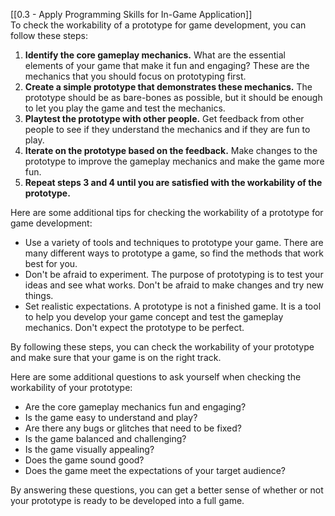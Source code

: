 [[0.3 - Apply Programming Skills for In-Game Application]]  
To check the workability of a prototype for game development, you can follow these steps:

1. **Identify the core gameplay mechanics.** What are the essential elements of your game that make it fun and engaging? These are the mechanics that you should focus on prototyping first.
2. **Create a simple prototype that demonstrates these mechanics.** The prototype should be as bare-bones as possible, but it should be enough to let you play the game and test the mechanics.
3. **Playtest the prototype with other people.** Get feedback from other people to see if they understand the mechanics and if they are fun to play.
4. **Iterate on the prototype based on the feedback.** Make changes to the prototype to improve the gameplay mechanics and make the game more fun.
5. **Repeat steps 3 and 4 until you are satisfied with the workability of the prototype.**

Here are some additional tips for checking the workability of a prototype for game development:

- Use a variety of tools and techniques to prototype your game. There are many different ways to prototype a game, so find the methods that work best for you.
- Don't be afraid to experiment. The purpose of prototyping is to test your ideas and see what works. Don't be afraid to make changes and try new things.
- Set realistic expectations. A prototype is not a finished game. It is a tool to help you develop your game concept and test the gameplay mechanics. Don't expect the prototype to be perfect.

By following these steps, you can check the workability of your prototype and make sure that your game is on the right track.

Here are some additional questions to ask yourself when checking the workability of your prototype:

- Are the core gameplay mechanics fun and engaging?
- Is the game easy to understand and play?
- Are there any bugs or glitches that need to be fixed?
- Is the game balanced and challenging?
- Is the game visually appealing?
- Does the game sound good?
- Does the game meet the expectations of your target audience?

By answering these questions, you can get a better sense of whether or not your prototype is ready to be developed into a full game.
